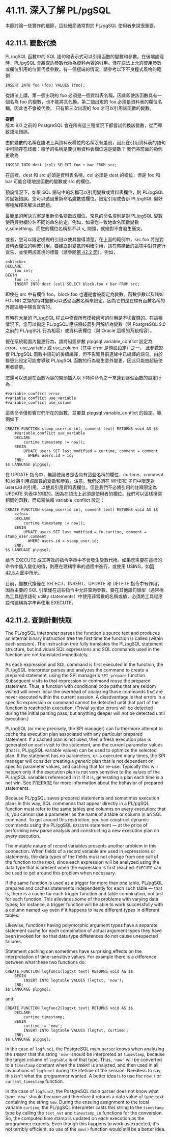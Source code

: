 # 41.11. 深入了解 PL/pgSQL

本節討論一些實作的細節，這些細節通常對於 PL/pgSQL 使用者來說很重要。

## 42.11.1. 變數代換

PL/pgSQL 函數中的 SQL 語句和表示式可以引用函數的變數和參數。在後端處理時，PL/pgSQL 會將查詢參數代換為資料內容的引用。僅在語法上允許使用參數或欄位引用的位置代換參數。有一個極端的情況，請參考以下不良程式風格的範例：

```
INSERT INTO foo (foo) VALUES (foo);
```

從語法上講，第一個出現的 foo 必須是一個資料表名稱，因此即使該函數具有一個名為 foo 的變數，也不能將其代換。第二個出現的 foo 必須是資料表的欄位名稱，因此也不會被代換。 只有第三次出現的 foo 才可以引用該函數的變數。

**提醒**\
版本 9.0 之前的 PostgreSQL 會在所有這三種情況下都嘗試代換該變數，從而導致語法錯誤。

由於變數的名稱在語法上與資料表欄位的名稱沒有差別，因此在引用資料表的語句中可能存在歧義：給予的名稱是要引用資料表欄位還是變數？ 我們將前面的範例更改為

```
INSERT INTO dest (col) SELECT foo + bar FROM src;
```

在這裡，dest 和 src 必須是資料表名稱，col 必須是 dest 的欄位，但是 foo 和 bar 可能合理地是函數的變數或 src 的欄位。

預設情況下，如果 SQL 語句中的名稱可以引用變數或資料表欄位，則 PL/pgSQL 將回報錯誤。您可以透過重新命名變數或欄位，限定引用或告訴 PL/pgSQL 偏好哪種解釋來解決此問題。

最簡單的解決方案是重新命名變數或欄位。常見的命名規則是對 PL/pgSQL 變數使用與對欄位名不同的命名約定。例如，如果您一致地命名函數變數 v\_something，而您的欄位名稱都不以 v\_ 開頭，就絕對不會發生衝突。

或者，您可以限定模糊的引用以使其變得清楚。在上面的範例中，src.foo 將是對資料表欄位的明確引用。要建立對變數的明確引用，請在帶標籤的區塊中對其進行宣告，並使用該區塊的標籤（請參閱[第 42.2 節](structure-of-pl-pgsql.md)）。例如，

```
<<block>>
DECLARE
    foo int;
BEGIN
    foo := ...;
    INSERT INTO dest (col) SELECT block.foo + bar FROM src;
```

即使在 src 中有欄位 foo，block.foo 也還是會被認定為變數。函數參數以及諸如 FOUND 之類的特殊變數可以透過函數名稱來限定，因為它們是在標有函數名稱的外部區塊中隱含宣告的。

有時在大量的 PL/pgSQL 程式中修復所有模棱兩可的引用是不切實際的。在這種情況下，您可以指定 PL/pgSQL 應該將歧義引用解析為變數（與 PostgreSQL 9.0 之前的 PL/pgSQL 行為相容）或資料表欄位（與 Oracle 這樣的系統相容）。

要在系統範圍內變更行為，請將組態參數 plpgsql.variable\_conflict 設定為 error、use\_variable 或 use\_column（其中 error 是預設設定）之一。 此參數影響 PL/pgSQL 函數中語句的後續編譯，但不影響目前連線中已編譯的語句。由於變更此設定可能會導致 PL/pgSQL 函數的行為發生意外變更，因此只能由超級使用者變更。

您還可以透過在函數內容的開頭插入以下特殊命令之一來達到逐個函數的設定行為：

```
#variable_conflict error
#variable_conflict use_variable
#variable_conflict use_column
```

這些命令僅影響它們所在的函數，並覆蓋 plpgsql.variable\_conflict 的設定。範例如下

```
CREATE FUNCTION stamp_user(id int, comment text) RETURNS void AS $$
    #variable_conflict use_variable
    DECLARE
        curtime timestamp := now();
    BEGIN
        UPDATE users SET last_modified = curtime, comment = comment
          WHERE users.id = id;
    END;
$$ LANGUAGE plpgsql;
```

在 UPDATE 指令中，無論使用者是否具有這些名稱的欄位，curtime、comment 和 id 將引用該函數的變數和參數。注意，我們必須在 WHERE 子句中限定對 users.id 的引用，以使其引用資料表欄位。但是我們不必將引用的註釋限定為 UPDATE 列表中的標的，因為在語法上必須是使用者的欄位。我們可以這樣撰寫相同的函數，而毋需依賴 variable\_conflict 設定：

```
CREATE FUNCTION stamp_user(id int, comment text) RETURNS void AS $$
    <<fn>>
    DECLARE
        curtime timestamp := now();
    BEGIN
        UPDATE users SET last_modified = fn.curtime, comment = stamp_user.comment
          WHERE users.id = stamp_user.id;
    END;
$$ LANGUAGE plpgsql;
```

給予 EXECUTE 或其等效的指令字串中不會發生變數代換。如果您需要在這樣的命令中插入變化的值，則應在建構字串的過程中進行，或使用 USING，如[第 42.5.4 節](42.5.-basic-statements.md#42-5-4-executing-dynamic-commands)中所示。

目前，變數代換僅在 SELECT、INSERT、UPDATE 和 DELETE 指令中有作用，因為主要的 SQL 引擎僅在這些指令中允許查詢參數。要在其他語句類型（通常稱為工具程序語句 utility statements）中使用非常數的名稱或值，必須將工具程序語句建構為字串再使用 EXECUTE。

## 42.11.2. 查詢計劃快取

The PL/pgSQL interpreter parses the function's source text and produces an internal binary instruction tree the first time the function is called (within each session). The instruction tree fully translates the PL/pgSQL statement structure, but individual SQL expressions and SQL commands used in the function are not translated immediately.

As each expression and SQL command is first executed in the function, the PL/pgSQL interpreter parses and analyzes the command to create a prepared statement, using the SPI manager's `SPI_prepare` function. Subsequent visits to that expression or command reuse the prepared statement. Thus, a function with conditional code paths that are seldom visited will never incur the overhead of analyzing those commands that are never executed within the current session. A disadvantage is that errors in a specific expression or command cannot be detected until that part of the function is reached in execution. (Trivial syntax errors will be detected during the initial parsing pass, but anything deeper will not be detected until execution.)

PL/pgSQL (or more precisely, the SPI manager) can furthermore attempt to cache the execution plan associated with any particular prepared statement. If a cached plan is not used, then a fresh execution plan is generated on each visit to the statement, and the current parameter values (that is, PL/pgSQL variable values) can be used to optimize the selected plan. If the statement has no parameters, or is executed many times, the SPI manager will consider creating a _generic_ plan that is not dependent on specific parameter values, and caching that for re-use. Typically this will happen only if the execution plan is not very sensitive to the values of the PL/pgSQL variables referenced in it. If it is, generating a plan each time is a net win. See [PREPARE](https://www.postgresql.org/docs/12/sql-prepare.html) for more information about the behavior of prepared statements.

Because PL/pgSQL saves prepared statements and sometimes execution plans in this way, SQL commands that appear directly in a PL/pgSQL function must refer to the same tables and columns on every execution; that is, you cannot use a parameter as the name of a table or column in an SQL command. To get around this restriction, you can construct dynamic commands using the PL/pgSQL `EXECUTE` statement — at the price of performing new parse analysis and constructing a new execution plan on every execution.

The mutable nature of record variables presents another problem in this connection. When fields of a record variable are used in expressions or statements, the data types of the fields must not change from one call of the function to the next, since each expression will be analyzed using the data type that is present when the expression is first reached. `EXECUTE` can be used to get around this problem when necessary.

If the same function is used as a trigger for more than one table, PL/pgSQL prepares and caches statements independently for each such table — that is, there is a cache for each trigger function and table combination, not just for each function. This alleviates some of the problems with varying data types; for instance, a trigger function will be able to work successfully with a column named `key` even if it happens to have different types in different tables.

Likewise, functions having polymorphic argument types have a separate statement cache for each combination of actual argument types they have been invoked for, so that data type differences do not cause unexpected failures.

Statement caching can sometimes have surprising effects on the interpretation of time-sensitive values. For example there is a difference between what these two functions do:

```
CREATE FUNCTION logfunc1(logtxt text) RETURNS void AS $$
    BEGIN
        INSERT INTO logtable VALUES (logtxt, 'now');
    END;
$$ LANGUAGE plpgsql;
```

and:

```
CREATE FUNCTION logfunc2(logtxt text) RETURNS void AS $$
    DECLARE
        curtime timestamp;
    BEGIN
        curtime := 'now';
        INSERT INTO logtable VALUES (logtxt, curtime);
    END;
$$ LANGUAGE plpgsql;
```

In the case of `logfunc1`, the PostgreSQL main parser knows when analyzing the `INSERT` that the string `'now'` should be interpreted as `timestamp`, because the target column of `logtable` is of that type. Thus, `'now'` will be converted to a `timestamp` constant when the `INSERT` is analyzed, and then used in all invocations of `logfunc1` during the lifetime of the session. Needless to say, this isn't what the programmer wanted. A better idea is to use the `now()` or `current_timestamp` function.

In the case of `logfunc2`, the PostgreSQL main parser does not know what type `'now'` should become and therefore it returns a data value of type `text` containing the string `now`. During the ensuing assignment to the local variable `curtime`, the PL/pgSQL interpreter casts this string to the `timestamp` type by calling the `text_out` and `timestamp_in` functions for the conversion. So, the computed time stamp is updated on each execution as the programmer expects. Even though this happens to work as expected, it's not terribly efficient, so use of the `now()` function would still be a better idea.
